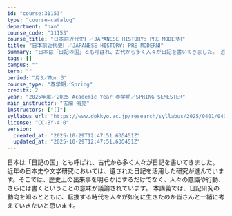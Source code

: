 ```yaml
---
id: "course:31153"
type: "course-catalog"
department: "nan"
course_code: "31153"
course_title: "日本前近代史Ⅰ ／JAPANESE HISTORY: PRE MODERNⅠ"
title: "日本前近代史Ⅰ ／JAPANESE HISTORY: PRE MODERNⅠ"
summary: "日本は「日記の国」とも呼ばれ、古代から多く人々が日記を書いてきました。 近年の日本史や文学研究においては、遺された日記を活用した研究が進んでいます。そこでは、歴史上の出来事を明らかにするだけでなく、人々の意識や行動、さらには書くということの…"
tags: []
campus: ""
term: ""
period: "月3／Mon 3"
course_type: "春学期／Spring"
credits: 2
year: "2025年度／2025 Academic Year 春学期／SPRING SEMESTER"
main_instructor: "古畑 侑亮"
instructors: ["[]"]
syllabus_url: "https://www.dokkyo.ac.jp/research/syllabus/2025/0401/0401_31153_ja_JP.html"
license: "CC-BY-4.0"
version:
  created_at: "2025-10-29T12:47:51.635451Z"
  updated_at: "2025-10-29T12:47:51.635451Z"
---
```

日本は「日記の国」とも呼ばれ、古代から多く人々が日記を書いてきました。 近年の日本史や文学研究においては、遺された日記を活用した研究が進んでいます。そこでは、歴史上の出来事を明らかにするだけでなく、人々の意識や行動、さらには書くということの意味が議論されています。 本講義では、日記研究の動向を知るとともに、転換する時代を人々が如何に生きたのか皆さんと一緒に考えていきたいと思います。
